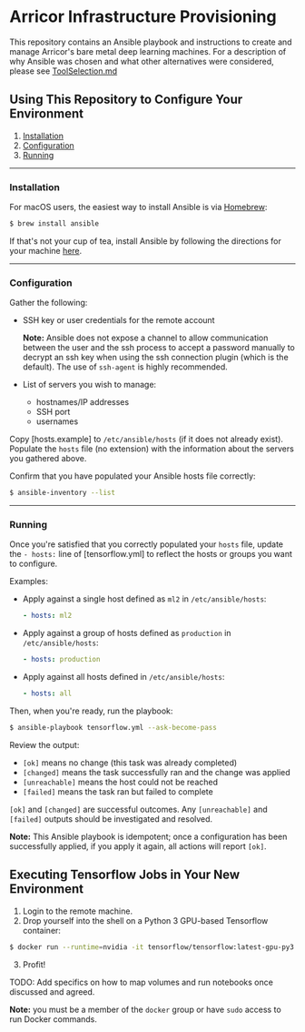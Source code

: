 # Arricor Infrastructure Provisioning

This repository contains an Ansible playbook and instructions to create and manage Arricor's bare metal deep learning machines. For a description of why Ansible was chosen and what other alternatives were considered, please see [ToolSelection.md](ToolSelection.md)

## Using This Repository to Configure Your Environment

1. [Installation](#Installation)
2. [Configuration](#Configuration)
3. [Running](#Running)

---

### Installation

For macOS users, the easiest way to install Ansible is via [Homebrew](https://brew.sh/):

```bash
$ brew install ansible
```

If that's not your cup of tea, install Ansible by following the directions for your machine [here](https://docs.ansible.com/ansible/latest/installation_guide/intro_installation.html#installing-the-control-machine).

---

### Configuration

Gather the following:

- SSH key or user credentials for the remote account

  **Note:** Ansible does not expose a channel to allow communication between the user and the ssh process to accept a password manually to decrypt an ssh key when using the ssh connection plugin (which is the default). The use of `ssh-agent` is highly recommended.

- List of servers you wish to manage:
  - hostnames/IP addresses
  - SSH port
  - usernames

Copy [hosts.example] to `/etc/ansible/hosts` (if it does not already exist). Populate the `hosts` file (no extension) with the information about the servers you gathered above.

Confirm that you have populated your Ansible hosts file correctly:

```bash
$ ansible-inventory --list
```

---

### Running

Once you're satisfied that you correctly populated your `hosts` file, update the `- hosts:` line of [tensorflow.yml] to reflect the hosts or groups you want to configure.

Examples:

- Apply against a single host defined as `ml2` in `/etc/ansible/hosts`:
  ```yaml
  - hosts: ml2
  ```
- Apply against a group of hosts defined as `production` in `/etc/ansible/hosts`:
  ```yaml
  - hosts: production
  ```
- Apply against all hosts defined in `/etc/ansible/hosts`:
  ```yaml
  - hosts: all
  ```

Then, when you're ready, run the playbook:

```bash
$ ansible-playbook tensorflow.yml --ask-become-pass
```

Review the output:

- `[ok]` means no change (this task was already completed)
- `[changed]` means the task successfully ran and the change was applied
- `[unreachable]` means the host could not be reached
- `[failed]` means the task ran but failed to complete

`[ok]` and `[changed]` are successful outcomes. Any `[unreachable]` and `[failed]` outputs should be investigated and resolved.

**Note:** This Ansible playbook is idempotent; once a configuration has been successfully applied, if you apply it again, all actions will report `[ok]`.

## Executing Tensorflow Jobs in Your New Environment

1. Login to the remote machine.
2. Drop yourself into the shell on a Python 3 GPU-based Tensorflow container:
  ```bash
  $ docker run --runtime=nvidia -it tensorflow/tensorflow:latest-gpu-py3 bash
  ```
3. Profit!

TODO: Add specifics on how to map volumes and run notebooks once discussed and agreed.

**Note:** you must be a member of the `docker` group or have `sudo` access to run Docker commands.
